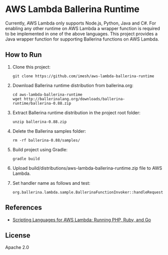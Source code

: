 # AWS Lambda Ballerina Runtime

Currently, AWS Lambda only supports Node.js, Python, Java and C#. For enabling any other runtime on AWS Lambda 
a wrapper function is required to be implemented in one of the above languages. This project provides a Java wrapper 
function for supporting Ballerina functions on AWS Lambda.

## How to Run

1. Clone this project:
   ```
   git clone https://github.com/imesh/aws-lambda-ballerina-runtime
   ```

2. Download Ballerina runtime distribution from ballerina.org:
   ```
   cd aws-lambda-ballerina-runtime
   wget http://ballerinalang.org/downloads/ballerina-runtime/ballerina-0.88.zip
   ```

3. Extract Ballerina runtime distribution in the project root folder:
   ```
   unzip ballerina-0.88.zip
   ```

4. Delete the Ballerina samples folder:
   ```
   rm -rf ballerina-0.88/samples/
   ```

5. Build project using Gradle:
   ```
   gradle build
   ```

6. Upload build/distributions/aws-lambda-ballerina-runtime.zip file to AWS Lambda.

7. Set handler name as follows and test:
   ```
   org.ballerina.lambda.sample.BallerinaFunctionInvoker::handleRequest
   ```
## References
- [Scripting Languages for AWS Lambda: Running PHP, Ruby, and Go](https://aws.amazon.com/blogs/compute/scripting-languages-for-aws-lambda-running-php-ruby-and-go/)
   
## License
Apache 2.0

